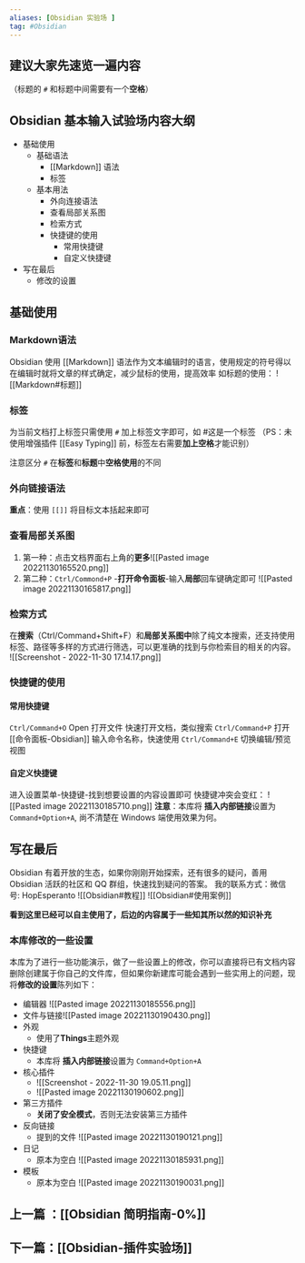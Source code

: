 ```yaml
---
aliases: [Obsidian 实验场 ]
tag: #Obsidian 
---
```



## 建议大家先速览一遍内容
（标题的 `#` 和标题中间需要有一个**空格**）

## Obsidian 基本输入试验场内容大纲

- 基础使用
	- 基础语法
		- [[Markdown]] 语法
		- 标签
	- 基本用法
		- 外向连接语法
		- 查看局部关系图
		- 检索方式
		- 快捷键的使用
			- 常用快捷键
			- 自定义快捷键
- 写在最后
	- 修改的设置

## 基础使用
### Markdown语法
Obsidian 使用 [[Markdown]] 语法作为文本编辑时的语言，使用规定的符号得以在编辑时就将文章的样式确定，减少鼠标的使用，提高效率
如标题的使用： 
![[Markdown#标题]]

### 标签
为当前文档打上标签只需使用 `#` 加上标签文字即可，如 #这是一个标签 
（PS：未使用增强插件 [[Easy Typing]] 前，标签左右需要**加上空格**才能识别）

注意区分 `#` 在**标签**和**标题**中**空格使用**的不同

### 外向链接语法
**重点**：使用 `[[]]` 将目标文本括起来即可

### 查看局部关系图
1. 第一种：点击文档界面右上角的**更多**![[Pasted image 20221130165520.png]]
2. 第二种：`Ctrl/Commond+P` -**打开命令面板**-输入**局部**回车键确定即可 ![[Pasted image 20221130165817.png]]

### 检索方式
在**搜索**（Ctrl/Command+Shift+F）和**局部关系图中**除了纯文本搜索，还支持使用标签、路径等多样的方式进行筛选，可以更准确的找到与你检索目的相关的内容。
![[Screenshot - 2022-11-30 17.14.17.png]]

### 快捷键的使用
#### 常用快捷键
`Ctrl/Command+O` Open 打开文件
	快速打开文档，类似搜索
`Ctrl/Command+P` 打开[[命令面板-Obsidian]]
	输入命令名称，快速使用
`Ctrl/Command+E` 切换编辑/预览视图
#### 自定义快捷键
进入设置菜单-快捷键-找到想要设置的内容设置即可
快捷键冲突会变红：
![[Pasted image 20221130185710.png]]
**注意**：本库将 **插入内部链接**设置为 `Command+Option+A`, 尚不清楚在 Windows 端使用效果为何。

## 写在最后
Obsidian 有着开放的生态，如果你刚刚开始探索，还有很多的疑问，善用 Obsidian 活跃的社区和 QQ 群组，快速找到疑问的答案。
我的联系方式：微信号: HopEsperanto
![[Obsidian#教程]]
![[Obsidian#使用案例]]

**看到这里已经可以自主使用了，后边的内容属于一些知其所以然的知识补充**

### 本库修改的一些设置
本库为了进行一些功能演示，做了一些设置上的修改，你可以直接将已有文档内容删除创建属于你自己的文件库，但如果你新建库可能会遇到一些实用上的问题，现将**修改的设置**陈列如下：
- 编辑器 ![[Pasted image 20221130185556.png]]
- 文件与链接![[Pasted image 20221130190430.png]]
- 外观
	- 使用了**Things**主题外观
- 快捷键
	- 本库将 **插入内部链接**设置为 `Command+Option+A`
- 核心插件
	- ![[Screenshot - 2022-11-30 19.05.11.png]]
	- ![[Pasted image 20221130190602.png]]
- 第三方插件
	- **关闭了安全模式**，否则无法安装第三方插件
- 反向链接
	- 提到的文件 ![[Pasted image 20221130190121.png]]
- 日记
	- 原本为空白 ![[Pasted image 20221130185931.png]]
- 模板
	- 原本为空白 ![[Pasted image 20221130190031.png]]


## 上一篇 ：[[Obsidian 简明指南-0%]]
## 下一篇：[[Obsidian-插件实验场]]
